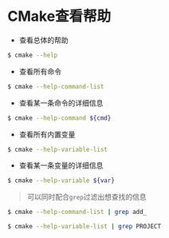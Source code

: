 # CMake查看帮助

- 查看总体的帮助

```bash
$ cmake --help
```

- 查看所有命令

```bash
$ cmake --help-command-list
```

- 查看某一条命令的详细信息

```bash
$ cmake --help-command ${cmd}
```

- 查看所有内置变量

```bash
$ cmake --help-variable-list
```

- 查看某一条变量的详细信息

```bash
$ cmake --help-variable ${var}
```

> 可以同时配合`grep`过滤出想查找的信息

```bash
$ cmake --help-command-list | grep add_

$ cmake --help-variable-list | grep PROJECT
```